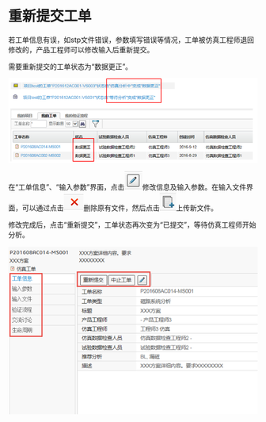 # 重新提交工单

若工单信息有误，如stp文件错误，参数填写错误等情况，工单被仿真工程师退回修改的，产品工程师可以修改输入后重新提交。

需要重新提交的工单状态为“数据更正”。

![](/assets/resubmittask1.png)



在“工单信息”、“输入参数”界面，点击![](/assets/edit.png)修改信息及输入参数。在输入文件界面，可以通过点击![](/assets/deleteicon.png)删除原有文件，然后点击![](/assets/addicon.png)上传新文件。

修改完成后，点击“重新提交”，工单状态再次变为“已提交”，等待仿真工程师开始分析。

![](/assets/resubmittask2.png)


